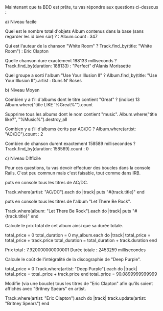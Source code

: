 Maintenant que ta BDD est prête, tu vas répondre aux questions ci-dessous :

a) Niveau facile

Quel est le nombre total d'objets Album contenus dans la base (sans regarder les id bien sûr) ? : 
Album.count : 347

Qui est l'auteur de la chanson "White Room" ?
Track.find_by(title: "White Room") : Eric Clapton

Quelle chanson dure exactement 188133 milliseconds ? 
Track.find_by(duration: 188133) : "Perfect" d'Alanis Morissette

Quel groupe a sorti l'album "Use Your Illusion II" ? 
Album.find_by(title: "Use Your Illusion II").artist : Guns N' Roses

b) Niveau Moyen

Combien y a t'il d'albums dont le titre contient "Great" ? (indice) 13
Album.where("title LIKE '%Great%'").count 

Supprime tous les albums dont le nom contient "music".
Album.where("title like?", "%Music%").destroy_all

Combien y a t'il d'albums écrits par AC/DC ?
Album.where(artist: "AC/DC").count : 2

Combien de chanson durent exactement 158589 millisecondes ?
Track.find_by(duration: 158589).count : 0


c) Niveau Difficile

Pour ces questions, tu vas devoir effectuer des boucles dans la console Rails. C'est peu commun mais c'est faisable, tout comme dans IRB.

puts en console tous les titres de AC/DC.

Track.where(artist: "AC/DC").each do |track|
puts "#{track.title}"
end

puts en console tous les titres de l'album "Let There Be Rock".

Track.where(album: "Let There Be Rock").each do |track|
puts "#{track.title}"
end


Calcule le prix total de cet album ainsi que sa durée totale.

total_price = 0
total_duration = 0
 my_album.each do |track|
  total_price = total_price + track.price
  total_duration = total_duration + track.duration
 end

Prix total : 7.920000000000001
Durée totale : 2453259 millisecondes

Calcule le coût de l'intégralité de la discographie de "Deep Purple".

total_price = 0
Track.where(artist: "Deep Purple").each do |track|
 total_price = total_price + track.price
end
total_price = 90.0899999999999

Modifie (via une boucle) tous les titres de "Eric Clapton" afin qu'ils soient affichés avec "Britney Spears" en artist.

Track.where(artist: "Eric Clapton").each do |track|
 track.update(artist: "Britney Spears")
end

